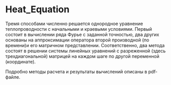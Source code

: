 # Heat_Equation
Тремя способами численно решается однородное уравнение теплопроводности с начальными и краевыми условиями.
Первый состоит в вычислении ряда Фурье с заданной точностью, два других основаны на 
аппроксимации оператора второй производной (по времени)и его матричном представлении. 
Соответственно, два метода состоят в решении системы линейных уравнений с разреженной (здесь трехдиагональной) матрицей 
на каждом шаге по другой переменной (координате).

Подробно методы расчета и результаты вычислений описаны в pdf-файле. 
